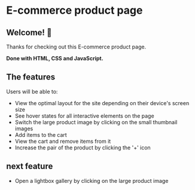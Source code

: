 # E-commerce product page

## Welcome! 👋

Thanks for checking out this E-commerce product page.

**Done with HTML, CSS and JavaScript.**

## The features

Users will be able to:

- View the optimal layout for the site depending on their device's screen size
- See hover states for all interactive elements on the page
- Switch the large product image by clicking on the small thumbnail images
- Add items to the cart
- View the cart and remove items from it
- Increase the pair of the product by clicking the '+' icon

## next feature

- Open a lightbox gallery by clicking on the large product image
